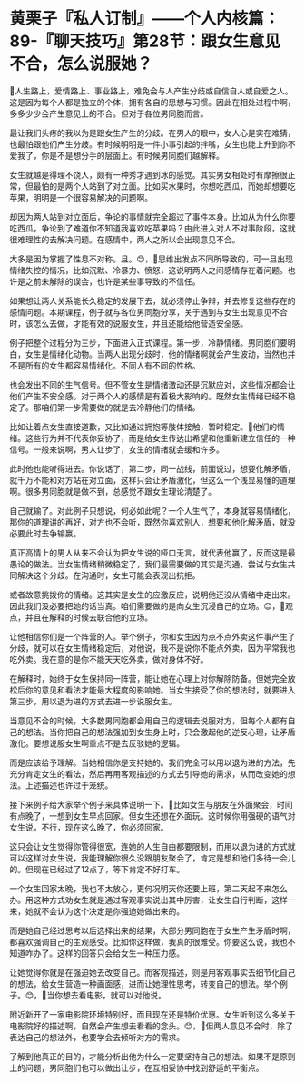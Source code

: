 # 黄栗子『私人订制』——个人内核篇：89-『聊天技巧』第28节：跟女生意见不合，怎么说服她？

🎼人生路上，爱情路上、事业路上，难免会与人产生分歧或自信自人或自爱之人。这是因为每个人都是独立的个体，拥有各自的思想与习惯。因此在相处过程中啊，多多少少会产生意见上的不合。但对于各位男同胞而言。

最让我们头疼的我以为是跟女生产生的分歧。在男人的眼中，女人心是实在难猜，也最怕跟他们产生分歧。有时候明明是一件小事引起的拌嘴，女生也能上升到你不爱我了，你是不是想分手的层面上。有时候男同胞们越解释。

女生就越是得理不饶人，颇有一种秀才遇到冰的感觉。其实男女相处时有摩擦很正常，但最怕的是两个人站到了对立面。比如买水果时，你想吃西瓜，而她却想要吃苹果，明明是一个很容易解决的问题啊。

却因为两人站到对立面后，争论的事情就完全超过了事件本身。比如从为什么你要吃西瓜，争论到了难道你不知道我喜欢吃苹果吗？由此进入对人不对事阶段，这就很难理性的去解决问题。在感情中，两人之所以会出现意见不合。

大多是因为掌握了性息不对称。且。😊，🎼思维出发点不同所导致的，可一旦出现情绪失控的情况，比如沉默、冷暴力、愤怒，这说明两人之间感情存在着问题。也许是之前未解除的误会，也许是某些事导致的不信任。

如果想让两人关系能长久稳定的发展下去，就必须停止争辩，并去修复这些存在的感情问题。本期课程，例子就与各位男同胞分享，关于遇到与女生出现意见不合时，该怎么去做，才能有效的说服女生，并且还能给他营造安全感。

例子把整个过程分为三步，下面进入正式课程。第一步，冷静情绪。男同胞们要明白，女生是情绪化动物。当两人出现分歧时，他的情绪啊就会产生波动，当然也并不是所有的女生都容易情绪化。不同人有不同的性格。

也会发出不同的生气信号。但不管女生是情绪激动还是沉默应对，这些情况都会让他们产生不安全感。对于两个人的感情是有着极大影响的。既然女生情绪已经不稳定了。那咱们第一步需要做的就是去冷静他们的情绪。

比如让着点女生直接道歉，又比如通过拥抱等肢体接触，暂时稳定。🎼他们的情绪。这些行为并不代表你妥协了，而是给女生传达出希望和他重新建立信任的一种信号。一般来说啊，男人让步了，女生的情绪就会缓和许多。

此时他也能听得进去。你说话了，第二步，同一战线，前面说过，想要化解矛盾，就千万不能和对方站在对立面，这样只会让矛盾激化，但这么一个浅显易懂的道理啊。很多男同胞就是做不到，总感觉不跟女生理论清楚了。

自己就输了。对此例子只想说，何必如此呢？一个人生气了，本身就容易情绪化，那你的道理讲的再好，对方也不会听，既然你喜欢别人，想要和他化解矛盾，就没必要此时去争输赢。

真正高情上的男人从来不会认为把女生说的哑口无言，就代表他赢了，反而这是最愚论的做法。当女生情绪稍微稳定了，我们最需要做的其实是沟通，尝试与女生共同解决这个分歧。在沟通时，女生可能会表现出抗拒。

或者故意挑拨你的情绪。这其实是女生的应激反应，说明他还没从情绪中走出来。因此我们没必要把她的话当真。咱们需要做的是向女生沉浸自己的立场。😊，🎼观点，并且在解释的时候去联合他的立场。

让他相信你们是一个阵营的人。举个例子，你和女生因为点不点外卖这件事产生了分歧，就可以在女生情绪稳定后，对他说，我不是说你不能点外卖，因为平常我也吃外卖。我在意的是你不能天天吃外卖，做对身体不好。

在解释时，始终于女生保持同一阵营，能让她在心理上对你解除防备。但她完全放松后你的意见和看法才能最大程度的影响她。当女生接受了你的想法时，就要进入第三步，用以退为进的方式去进一步说服女生。

当意见不合的时候，大多数男同胞都会用自己的逻辑去说服对方，但每个人都有自己的想法。当你把自己的想法强加到女生身上时，只会激起他的逆反心理，让矛盾激化。要想说服女生啊重点不是去反驳她的逻辑。

而是应该给予理解。当她相信你是支持她的。我们完全可以用以退为进的方法，先充分肯定女生的看法，然后再用客观描述的方式去引导她的需求，从而改变她的想法。上述描述也许过于笼统。

接下来例子给大家举个例子来具体说明一下。🎼比如女生与朋友在外面聚会，时间有点晚了，一想到女生早点回家。但女生还想在外面玩。这时候你用强硬的语气对女生说，不行，现在这么晚了，你必须回家。

这只会让女生觉得你管得很宽，连她的人生自由都要限制，而用以退为进的方式就可以这样对女生说，我能理解你很久没跟朋友聚会了，肯定是想和他们多待一会儿的。但现在已经过了12点了，等下肯定不好打车。

一个女生回家太晚，我也不太放心，更何况明天你还要上班，第二天起不来怎么办。用这种方式劝女生就是通过客观事实说出其中厉害，让女生自行判断，这样一来，她就不会认为这个决定是你强迫她做出来的。

而是她自己经过思考以后选择出来的结果，大部分男同胞在于女生产生矛盾时啊，都喜欢强调自己的主观感受。比如你这样做，我真的很难受。你要这么说，我也不知道咋办了。这样的回答只会给女生一种压力感。

让她觉得你就是在强迫她去改变自己。而客观描述，则是用客观事实去细节化自己的想法，给女生营造一种画面感，进而让她理性思考，转变自己的想法。举个例子。😊，🎼当你想去看电影，就可以对他说。

附近新开了一家电影院环境特别好，而且现在还是特价优惠。女生听到这么多关于电影院好的描述啊，自然会产生想去看看的念头。😊，🎼但两人意见不合时，除了表达自己的想法外，也要学会去倾听对方的需求。

了解到他真正的目的，才能分析出他为什么一定要坚持自己的想法。如果不是原则上的问题，男同胞们也可以做出让步，在互相妥协中找到舒适的平衡点。

